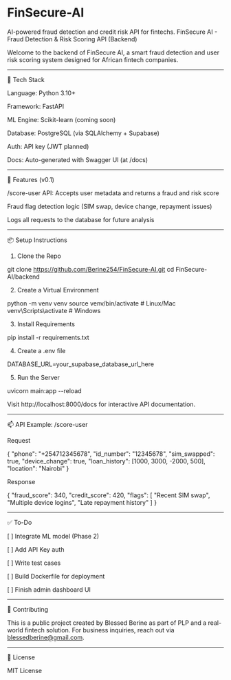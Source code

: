 # FinSecure-AI
AI-powered fraud detection and credit risk API for fintechs.
FinSecure AI - Fraud Detection & Risk Scoring API (Backend)

Welcome to the backend of FinSecure AI, a smart fraud detection and user risk scoring system designed for African fintech companies.


---

🔧 Tech Stack

Language: Python 3.10+

Framework: FastAPI

ML Engine: Scikit-learn (coming soon)

Database: PostgreSQL (via SQLAlchemy + Supabase)

Auth: API key (JWT planned)

Docs: Auto-generated with Swagger UI (at /docs)



---

🚀 Features (v0.1)

/score-user API: Accepts user metadata and returns a fraud and risk score

Fraud flag detection logic (SIM swap, device change, repayment issues)

Logs all requests to the database for future analysis



---

📦 Setup Instructions

1. Clone the Repo

git clone https://github.com/Berine254/FinSecure-AI.git
cd FinSecure-AI/backend

2. Create a Virtual Environment

python -m venv venv
source venv/bin/activate  # Linux/Mac
venv\Scripts\activate    # Windows

3. Install Requirements

pip install -r requirements.txt

4. Create a .env file

DATABASE_URL=your_supabase_database_url_here

5. Run the Server

uvicorn main:app --reload

Visit http://localhost:8000/docs for interactive API documentation.


---

📫 API Example: /score-user

Request

{
  "phone": "+254712345678",
  "id_number": "12345678",
  "sim_swapped": true,
  "device_change": true,
  "loan_history": [1000, 3000, -2000, 500],
  "location": "Nairobi"
}

Response

{
  "fraud_score": 340,
  "credit_score": 420,
  "flags": [
    "Recent SIM swap",
    "Multiple device logins",
    "Late repayment history"
  ]
}


---

✅ To-Do

[ ] Integrate ML model (Phase 2)

[ ] Add API Key auth

[ ] Write test cases

[ ] Build Dockerfile for deployment

[ ] Finish admin dashboard UI



---

🧠 Contributing

This is a public project created by Blessed Berine as part of PLP and a real-world fintech solution. For business inquiries, reach out via blessedberine@gmail.com.


---

📄 License

MIT License

